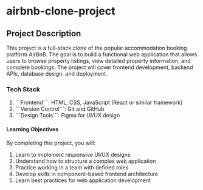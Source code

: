 # airbnb-clone-project

## Project Description

<p> This project is a full-stack clone of the popular accommodation booking platform AirBnB. The goal is to build a functional web application that allows users to browse property listings, view detailed property information, and complete bookings. The project will cover frontend development, backend APIs, database design, and deployment.
</p>

### Tech Stack

<ol>
<li> ```Frontend```: HTML, CSS, JavaScript (React or similar framework)</li>
<li> ```Version Control```: Git and GitHub</li>
<li> ```Design Tools```: Figma for UI/UX design</li>
</ol>

#### Learning Objectives

<p>By completing this project, you will:</p>
<ol>
  <li>Learn to implement responsive UI/UX designs</li>
  <li>Understand how to structure a complex web application</li>
  <li>Practice working in a team with defined roles</li>
  <li>Develop skills in component-based frontend architecture</li>
  <li>Learn best practices for web application development</li>
</ol>
